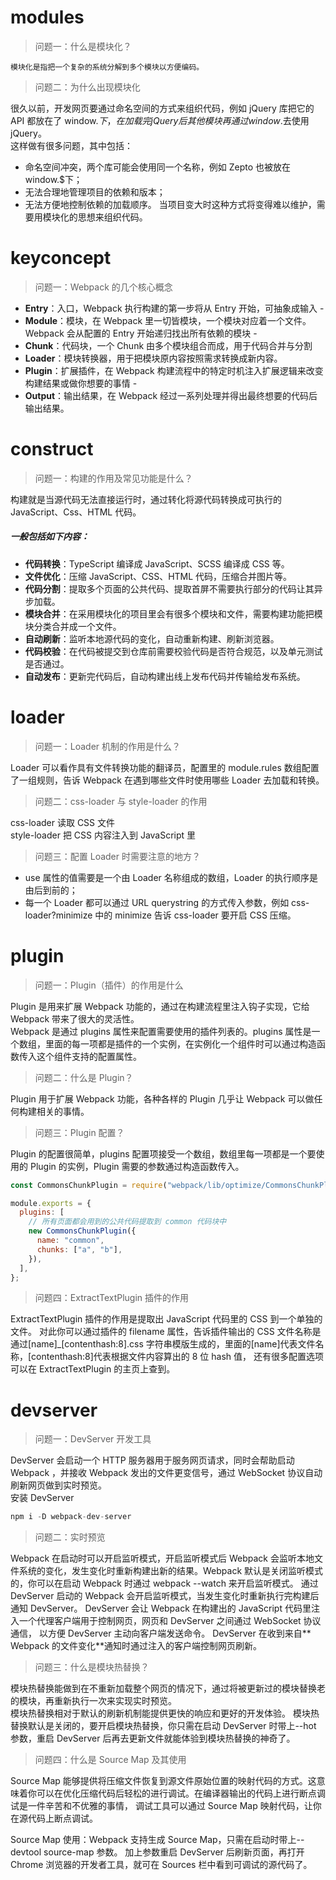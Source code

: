 <!--
 * @Descripttion: webpack章节
 * @version: 1
 * @Author: cholee
 * @Date: 2020-08-17 17:32:44
 * @LastEditors: cholee
 * @LastEditTime: 2020-08-25 14:01:08
-->

# modules

> 问题一：什么是模块化？

```
模块化是指把一个复杂的系统分解到多个模块以方便编码。
```

> 问题二：为什么出现模块化

很久以前，开发网页要通过命名空间的方式来组织代码，例如 jQuery 库把它的 API 都放在了 window.$下，在加载完 jQuery 后其他模块再通过window.$去使用 jQuery。  
这样做有很多问题，其中包括：

- 命名空间冲突，两个库可能会使用同一个名称，例如 Zepto 也被放在 window.\$下；
- 无法合理地管理项目的依赖和版本；
- 无法方便地控制依赖的加载顺序。
  当项目变大时这种方式将变得难以维护，需要用模块化的思想来组织代码。

# keyconcept

> 问题一：Webpack 的几个核心概念

- **Entry**：入口，Webpack 执行构建的第一步将从 Entry 开始，可抽象成输入 -
- **Module**：模块，在 Webpack 里一切皆模块，一个模块对应着一个文件。Webpack 会从配置的 Entry 开始递归找出所有依赖的模块 -
- **Chunk**：代码块，一个 Chunk 由多个模块组合而成，用于代码合并与分割
- **Loader**：模块转换器，用于把模块原内容按照需求转换成新内容。
- **Plugin**：扩展插件，在 Webpack 构建流程中的特定时机注入扩展逻辑来改变构建结果或做你想要的事情 -
- **Output**：输出结果，在 Webpack 经过一系列处理并得出最终想要的代码后输出结果。

# construct

> 问题一：构建的作用及常见功能是什么？

构建就是当源代码无法直接运行时，通过转化将源代码转换成可执行的 JavaScript、Css、HTML 代码。

##### 一般包括如下内容：

- **代码转换**：TypeScript 编译成 JavaScript、SCSS 编译成 CSS 等。
- **文件优化**：压缩 JavaScript、CSS、HTML 代码，压缩合并图片等。
- **代码分割**：提取多个页面的公共代码、提取首屏不需要执行部分的代码让其异步加载。
- **模块合并**：在采用模块化的项目里会有很多个模块和文件，需要构建功能把模块分类合并成一个文件。
- **自动刷新**：监听本地源代码的变化，自动重新构建、刷新浏览器。
- **代码校验**：在代码被提交到仓库前需要校验代码是否符合规范，以及单元测试是否通过。
- **自动发布**：更新完代码后，自动构建出线上发布代码并传输给发布系统。

# loader

> 问题一：Loader 机制的作用是什么？

Loader 可以看作具有文件转换功能的翻译员，配置里的 module.rules 数组配置了一组规则，告诉 Webpack 在遇到哪些文件时使用哪些 Loader 去加载和转换。

> 问题二：css-loader 与 style-loader 的作用

css-loader 读取 CSS 文件  
 style-loader 把 CSS 内容注入到 JavaScript 里

> 问题三：配置 Loader 时需要注意的地方？

- use 属性的值需要是一个由 Loader 名称组成的数组，Loader 的执行顺序是由后到前的；
- 每一个 Loader 都可以通过 URL querystring 的方式传入参数，例如 css-loader?minimize 中的 minimize 告诉 css-loader 要开启 CSS 压缩。

# plugin

> 问题一：Plugin（插件）的作用是什么

Plugin 是用来扩展 Webpack 功能的，通过在构建流程里注入钩子实现，它给 Webpack 带来了很大的灵活性。  
Webpack 是通过 plugins 属性来配置需要使用的插件列表的。plugins 属性是一个数组，里面的每一项都是插件的一个实例，在实例化一个组件时可以通过构造函数传入这个组件支持的配置属性。

> 问题二：什么是 Plugin？

Plugin 用于扩展 Webpack 功能，各种各样的 Plugin 几乎让 Webpack 可以做任何构建相关的事情。

> 问题三：Plugin 配置？

Plugin 的配置很简单，plugins 配置项接受一个数组，数组里每一项都是一个要使用的 Plugin 的实例，Plugin 需要的参数通过构造函数传入。

```js
const CommonsChunkPlugin = require("webpack/lib/optimize/CommonsChunkPlugin");

module.exports = {
  plugins: [
    // 所有页面都会用到的公共代码提取到 common 代码块中
    new CommonsChunkPlugin({
      name: "common",
      chunks: ["a", "b"],
    }),
  ],
};
```

> 问题四：ExtractTextPlugin 插件的作用

ExtractTextPlugin 插件的作用是提取出 JavaScript 代码里的 CSS 到一个单独的文件。
对此你可以通过插件的 filename 属性，告诉插件输出的 CSS 文件名称是通过[name]\_[contenthash:8].css 字符串模版生成的，里面的[name]代表文件名称，[contenthash:8]代表根据文件内容算出的 8 位 hash 值， 还有很多配置选项可以在 ExtractTextPlugin 的主页上查到。

# devserver

> 问题一：DevServer 开发工具

DevServer 会启动一个 HTTP 服务器用于服务网页请求，同时会帮助启动 Webpack ，并接收 Webpack 发出的文件更变信号，通过 WebSocket 协议自动刷新网页做到实时预览。  
安装 DevServer

```js
npm i -D webpack-dev-server
```

> 问题二：实时预览

Webpack 在启动时可以开启监听模式，开启监听模式后 Webpack 会监听本地文件系统的变化，发生变化时重新构建出新的结果。Webpack 默认是关闭监听模式的，你可以在启动 Webpack 时通过 webpack --watch 来开启监听模式。
通过 DevServer 启动的 Webpack 会开启监听模式，当发生变化时重新执行完构建后通知 DevServer。 DevServer 会让 Webpack 在构建出的 JavaScript 代码里注入一个代理客户端用于控制网页，网页和 DevServer 之间通过 WebSocket 协议通信， 以方便 DevServer 主动向客户端发送命令。 DevServer 在收到来自** Webpack 的文件变化**通知时通过注入的客户端控制网页刷新。

> 问题三：什么是模块热替换？

模块热替换能做到在不重新加载整个网页的情况下，通过将被更新过的模块替换老的模块，再重新执行一次来实现实时预览。  
模块热替换相对于默认的刷新机制能提供更快的响应和更好的开发体验。 模块热替换默认是关闭的，要开启模块热替换，你只需在启动 DevServer 时带上--hot 参数，重启 DevServer 后再去更新文件就能体验到模块热替换的神奇了。

> 问题四：什么是 Source Map 及其使用

Source Map 能够提供将压缩文件恢复到源文件原始位置的映射代码的方式。这意味着你可以在优化压缩代码后轻松的进行调试。在编译器输出的代码上进行断点调试是一件辛苦和不优雅的事情， 调试工具可以通过 Source Map 映射代码，让你在源代码上断点调试。

Source Map 使用：Webpack 支持生成 Source Map，只需在启动时带上--devtool source-map 参数。 加上参数重启 DevServer 后刷新页面，再打开 Chrome 浏览器的开发者工具，就可在 Sources 栏中看到可调试的源代码了。
